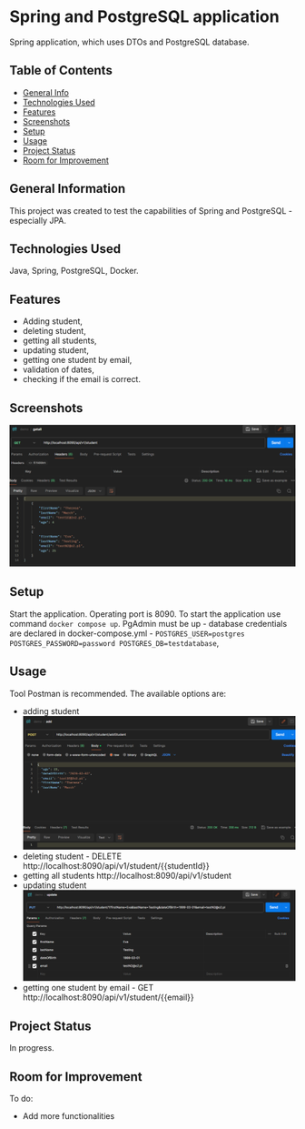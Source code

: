 # Spring and PostgreSQL application
Spring application, which uses DTOs and PostgreSQL database.

## Table of Contents
* [General Info](#general-information)
* [Technologies Used](#technologies-used)
* [Features](#features)
* [Screenshots](#screenshots)
* [Setup](#setup)
* [Usage](#usage)
* [Project Status](#project-status)
* [Room for Improvement](#room-for-improvement)


## General Information
This project was created to test the capabilities of Spring and PostgreSQL - especially JPA.

## Technologies Used
Java, Spring, PostgreSQL, Docker.


## Features
- Adding student,
- deleting student,
- getting all students,
- updating student,
- getting one student by email,
- validation of dates,
- checking if the email is correct.


## Screenshots
![img_2.png](img_2.png)

## Setup
Start the application.
Operating port is 8090.
To start the application use command `docker compose up`. PgAdmin must be up - database credentials are declared in docker-compose.yml - `POSTGRES_USER=postgres POSTGRES_PASSWORD=password POSTGRES_DB=testdatabase`, 

## Usage
Tool Postman is recommended. The available options are:
- adding student ![img.png](img.png)
- deleting student - DELETE http://localhost:8090/api/v1/student/{{studentId}}
- getting all students http://localhost:8090/api/v1/student
- updating student ![img_1.png](img_1.png)
- getting one student by email - GET http://localhost:8090/api/v1/student/{{email}}

## Project Status
In progress.

## Room for Improvement
To do:
- Add more functionalities


